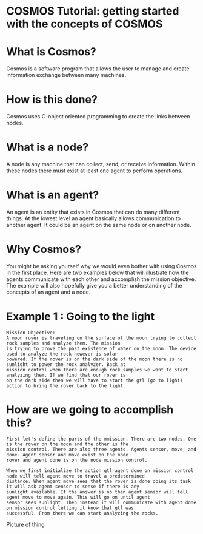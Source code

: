 COSMOS Tutorial: getting started with the concepts of COSMOS
==================================================================
# What is Cosmos?
Cosmos is a software program that allows the user to manage and create information exchange between many machines.

# How is this done?
Cosmos uses C-object oriented programming to create the links between nodes.

# What is a node?
A node is any machine that can collect, send, or receive information. Within these nodes there must exist at least one
agent to perform operations.

# What is an agent?
An agent is an entity that exists in Cosmos that can do many different things. At the lowest level an agent basically
allows communication to another agent. It could be an agent on the same node or on another node.

# Why Cosmos?
You might be asking yourself why we would even bother with using Cosmos in the first place. Here are two examples below
that will illustrate how the agents communicate with each other and accomplish the mission objective. The example will
also hopefully give you a better understanding of the concepts of an agent and a node.

# Example 1 : Going to the light

	Mission Objective:
	A moon rover is traveling on the surface of the moon trying to collect rock samples and analyze them. The mission
	is trying to prove the past existence of water on the moon. The device used to analyze the rock however is solar
	powered. If the rover is on the dark side of the moon there is no sunlight to power the rock analyzer. Back at 
	mission control when there are enough rock samples we want to start analyzing them. If we find that our rover is
	on the dark side then we will have to start the gtl (go to light) action to bring the rover back to the light.
	
# How are we going to accomplish this?

	First let's define the parts of the mmission. There are two nodes. One is the rover on the moon and the other is the
	mission control. There are also three agents. Agents sensor, move, and done. Agent sensor and move exist on the node
	rover and agent done is on the node mission control.
	
	When we first initialize the action gtl agent done on mission control node will tell agent move to travel a predetermined
	distance. When agent move sees that the rover is done doing its task it will ask agent sensor to sense if there is any
	sunlight available. If the answer is no then agent sensor will tell agent move to move again. This will go on until agent
	sensor sees sunlight. Then instead it will communicate with agent done on mission control letting it know that gtl was
	successful. From there we can start analyzing the rocks.
	
Picture of thing